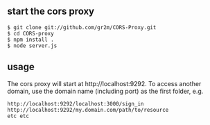 ## start the cors proxy

    $ git clone git://github.com/gr2m/CORS-Proxy.git
    $ cd CORS-proxy
    $ npm install .
    $ node server.js

## usage

The cors proxy will start at http://localhost:9292. To access another domain, use the domain name (including port) as the first folder, e.g.

    http://localhost:9292/localhost:3000/sign_in
    http://localhost:9292/my.domain.com/path/to/resource
    etc etc